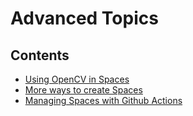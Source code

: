 # Advanced Topics

## Contents

- [Using OpenCV in Spaces](./spaces-using-opencv)
- [More ways to create Spaces](./spaces-more-ways-to-create)
- [Managing Spaces with Github Actions ](./spaces-github-actions)
